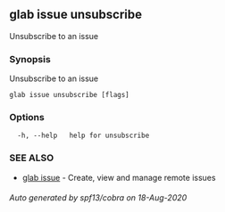 ## glab issue unsubscribe

Unsubscribe to an issue

### Synopsis

Unsubscribe to an issue

```
glab issue unsubscribe [flags]
```

### Options

```
  -h, --help   help for unsubscribe
```

### SEE ALSO

* [glab issue](glab_issue.md)	 - Create, view and manage remote issues

###### Auto generated by spf13/cobra on 18-Aug-2020
